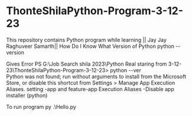 # ThonteShilaPython-Program-3-12-23
This repository contains Python program while learning 
|| Jay Jay Raghuveer Samarth||
How Do I Know What Version of Python 
python --version

Gives Error
PS G:\Job Search shila 2023\Python Real staring from 3-12-23\ThonteShilaPython-Program-3-12-23> python --ver                 
Python was not found; run without arguments to install from the Microsoft Store, or disable this shortcut from Settings > Manage App Execution Aliases.
setting -app and feature-app  Execution Aliases -Disable app installer (python)

To run program
 py .\Hello.py